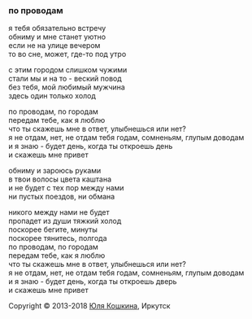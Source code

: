 ### по проводам  

я тебя обязательно встречу  
обниму и мне станет уютно  
если не на улице вечером  
то во сне, может, где-то под утро  

с этим городом слишком чужими  
стали мы и на то - веский повод  
без тебя, мой любимый мужчина  
здесь один только холод  

по проводам, по городам  
передам тебе, как я люблю  
что ты скажешь мне в ответ, улыбнешься или нет?  
я не отдам, нет, не отдам тебя годам, сомненьям, глупым доводам  
и я знаю - будет день, когда ты откроешь день  
и скажешь мне привет  

обниму и зароюсь руками  
в твои волосы цвета каштана  
и не будет с тех пор между нами  
ни пустых поездов, ни обмана  

никого между нами не будет  
пропадет из души тяжкий холод  
поскорее бегите, минуты  
поскорее тянитесь, полгода  
по проводам, по городам  
передам тебе, как я люблю  
что ты скажешь мне в ответ, улыбнешься или нет?  
я не отдам, нет, не отдам тебя годам, сомненьям, глупым доводам  
и я знаю - будет день, когда ты откроешь дверь  
и скажешь мне привет  

Copyright © 2013-2018 [Юля Кошкина](https://vk.com/koshkamoroshka), Иркутск
